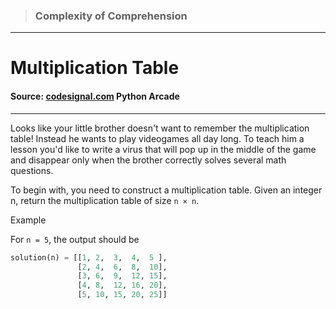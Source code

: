 > ### Complexity of Comprehension

---

# Multiplication Table

#### Source: [codesignal.com](https://codesignal.com/) Python Arcade

---

Looks like your little brother doesn't want to remember the multiplication table! Instead he wants to play videogames all day long. To teach him a lesson you'd like to write a virus that will pop up in the middle of the game and disappear only when the brother correctly solves several math questions.

To begin with, you need to construct a multiplication table. Given an integer n, return the multiplication table of size `n × n`.

Example

For `n = 5`, the output should be

```py
solution(n) = [[1, 2,  3,  4,  5 ],
               [2, 4,  6,  8,  10],
               [3, 6,  9,  12, 15],
               [4, 8,  12, 16, 20],
               [5, 10, 15, 20, 25]]
```
